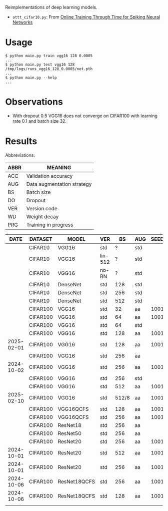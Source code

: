 Reimplementations of deep learning models.

* `ottt_cifar10.py`: From [Online Training Through Time for Spiking Neural Networks](https://arxiv.org/abs/2210.04195)

# Usage

    $ python main.py train vgg16 128 0.0005
    ...
    $ python main.py test vgg16 128 /tmp/logs/runs_vgg16_128_0.0005/net.pth
    ...
    $ python main.py --help
    ...


# Observations

* With dropout 0.5 VGG16 does not converge on CIFAR100 with learning rate 0.1 and batch
  size 32.

# Results

Abbreviations:

| ABBR | MEANING                    |
|------|----------------------------|
| ACC  | Validation accuracy        |
| AUG  | Data augmentation strategy |
| BS   | Batch size                 |
| DO   | Dropout                    |
| VER  | Version code               |
| WD   | Weight decay               |
| PRG  | Training in progress       |


| DATE       | DATASET  | MODEL        | VER     | BS    | AUG | SEED | WD     | DO  | ACC  | PRG |
|------------|----------|--------------|---------|-------|-----|------|--------|-----|------|-----|
|            | CIFAR10  | VGG16        | std     | ?     | std |      | 0.0    | 0.5 | 93.6 | n   |
|            | CIFAR10  | VGG16        | lin-512 | ?     | std |      | 0.0    | 0.5 | 92.1 | n   |
|            | CIFAR10  | VGG16        | no-BN   | ?     | std |      | 0.0    | 0.5 | 92.6 | n   |
|            | CIFAR10  | DenseNet     | std     | 128   | std |      | 0.0    |     | 94.9 | n   |
|            | CIFAR10  | DenseNet     | std     | 256   | std |      | 0.0    |     | 94.6 | n   |
|            | CIFAR10  | DenseNet     | std     | 512   | std |      | 0.0    |     | 93.8 | n   |
|            | CIFAR100 | VGG16        | std     | 32    | aa  | 1001 | 0.0    | 0.0 | 74.9 | n   |
|            | CIFAR100 | VGG16        | std     | 64    | aa  | 1001 | 0.0    | 0.5 | 69.1 | n   |
|            | CIFAR100 | VGG16        | std     | 64    | std |      | 0.0    | 0.5 | 71.7 | n   |
|            | CIFAR100 | VGG16        | std     | 128   | aa  | 1001 | 0.0    | 0.5 | 75.4 | n   |
| 2025-02-01 | CIFAR100 | VGG16        | std     | 128   | aa  | 1001 | 0.0005 | 0.0 | 77.4 | n   |
|            | CIFAR100 | VGG16        | std     | 256   | aa  |      | 0.0    | 0.5 | 74.7 | n   |
| 2024-10-02 | CIFAR100 | VGG16        | std     | 256   | aa  | 1001 | 0.0005 | 0.0 | 77.6 | n   |
|            | CIFAR100 | VGG16        | std     | 256   | std |      | 0.0    | 0.5 | 70.7 | n   |
|            | CIFAR100 | VGG16        | std     | 512   | aa  | 1001 | 0.0    | 0.0 | 72.9 | n   |
| 2025-02-10 | CIFAR100 | VGG16        | std     | 512/8 | aa  | 1001 | 0.0005 | 0.0 | 73.4 | n   |
|            | CIFAR100 | VGG16QCFS    | std     | 128   | aa  | 1001 | 0.0    | 0.0 | 53.9 | n   |
|            | CIFAR100 | VGG16QCFS    | std     | 256   | aa  | 1001 | 0.0    | 0.5 | 72.0 | n   |
|            | CIFAR100 | ResNet18     | std     | 256   | aa  |      | 0.0    |     | 59.1 | n   |
|            | CIFAR100 | ResNet50     | std     | 256   | aa  |      | 0.0    |     | 47.8 | n   |
|            | CIFAR100 | ResNet20     | std     | 256   | aa  | 1001 | 0.0    |     | 67.2 | n   |
| 2024-10-01 | CIFAR100 | ResNet20     | std     | 512   | aa  | 1001 | 0.0    | 0.0 | 69.1 | n   |
| 2024-10-01 | CIFAR100 | ResNet20     | std     | 256   | aa  | 1001 | 0.0    | 0.0 | 69.4 | n   |
| 2024-10-06 | CIFAR100 | ResNet18QCFS | std     | 256   | aa  | 1001 | 0.0005 | 0.0 | 79.8 | n   |
| 2024-10-06 | CIFAR100 | ResNet18QCFS | std     | 128   | aa  | 1001 | 0.0005 | 0.0 | 80.3 | n   |
|            |          |              |         |       |     |      |        |     |      |     |
